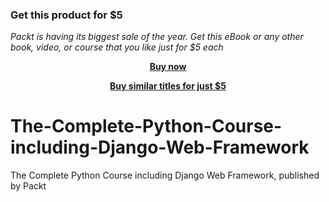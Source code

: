 
### Get this product for $5

<i>Packt is having its biggest sale of the year. Get this eBook or any other book, video, or course that you like just for $5 each</i>


<b><p align='center'>[Buy now](https://packt.link/9781801075725)</p></b>


<b><p align='center'>[Buy similar titles for just $5](https://subscription.packtpub.com/search)</p></b>


# The-Complete-Python-Course-including-Django-Web-Framework
The Complete Python Course including Django Web Framework, published by Packt
